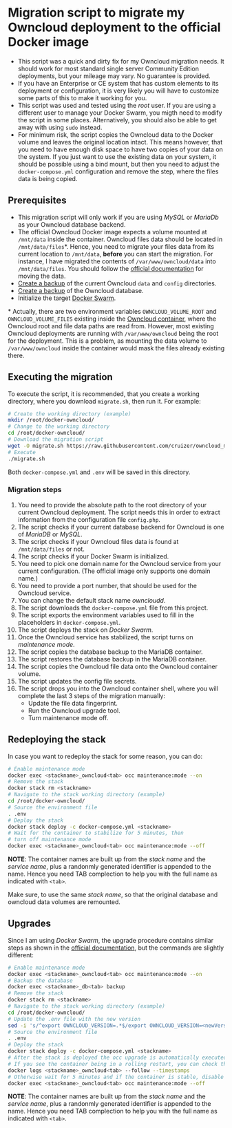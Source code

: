 # Migration script to migrate my Owncloud deployment to the official Docker image

- This script was a quick and dirty fix for my Owncloud migration needs. It should work for most standard single server Community Edition deployments, but your mileage may vary. No guarantee is provided.
- If you have an Enterprise or CE system that has custom elements to its deployment or configuration, it is very likely you will have to customize some parts of this to make it working for you.
- This script was used and tested using the *root* user. If you are using a different user to manage your Docker Swarm, you migth need to modify the script in some places. Alternatively, you should also be able to get away with using `sudo` instead.
- For minimum risk, the script copies the Owncloud data to the Docker volume and leaves the original location intact. This means however, that you need to have enough disk space to have two copies of your data on the system. If you just want to use the existing data on your system, it should be possible using a bind mount, but then you need to adjust the `docker-compose.yml` configuration and remove the step, where the files data is being copied.

## Prerequisites

- This migration script will only work if you are using *MySQL* or *MariaDb* as your Owncloud database backend.
- The official Owncloud Docker image expects a volume mounted at `/mnt/data` inside the container. Owncloud files data should be located in `/mnt/data/files`\*. Hence, you need to migrate your files data from its current location to `/mnt/data`, **before** you can start the migration. For instance, I have migrated the contents of `/var/www/owncloud/data` into `/mnt/data/files`. You should follow the [official documentation](https://doc.owncloud.com/server/admin_manual/maintenance/manually-moving-data-folders.html) for moving the data.
- [Create a backup](https://doc.owncloud.com/server/10.2/admin_manual/maintenance/backup.html#backing-up-the-config-and-data-directories) of the current Owncloud `data` and `config` directories.
- [Create a backup](https://doc.owncloud.com/server/10.2/admin_manual/maintenance/backup.html#backup-database) of the Owncloud database.
- Initialize the target [Docker Swarm](https://docs.docker.com/get-started/part4/).

\* Actually, there are two environment variables `OWNCLOUD_VOLUME_ROOT` and `OWNCLOUD_VOLUME_FILES` existing inside the [Owncloud container](https://github.com/owncloud-docker/base/blob/master/rootfs/etc/entrypoint.d/50-folders.sh), where the Owncloud root and file data paths are read from. However, most existing Owncloud deployments are running with `/var/www/owncloud` being the root for the deployment. This is a problem, as mounting the data volume to `/var/www/owncloud` inside the container would mask the files already existing there.

## Executing the migration

To execute the script, it is recommended, that you create a working directory, where you download `migrate.sh`, then run it. For example:

```bash
# Create the working directory (example)
mkdir /root/docker-owncloud/
# Change to the working directory
cd /root/docker-owncloud/
# Download the migration script
wget -O migrate.sh https://raw.githubusercontent.com/cruizer/owncloud_migrate_to_docker/master/migrate.sh
# Execute
./migrate.sh
```

Both `docker-compose.yml` and `.env` will be saved in this directory.

### Migration steps

01. You need to provide the absolute path to the root directory of your current Owncloud deployment. The script needs this in order to extract information from the configuration file `config.php`.
02. The script checks if your current database backend for Owncloud is one of *MariaDB* or *MySQL*.
03. The script checks if your Owncloud files data is found at `/mnt/data/files` or not.
04. The script checks if your Docker Swarm is initialized.
05. You need to pick one domain name for the Owncloud service from your current configuration. (The official image only supports one domain name.)
06. You need to provide a port number, that should be used for the Owncloud service.
07. You can change the default stack name *owncloudd*.
08. The script downloads the `docker-compose.yml` file from this project.
09. The script exports the environment variables used to fill in the placeholders in `docker-compose.yml`.
10. The script deploys the stack on *Docker Swarm*.
11. Once the Owncloud service has stabilized, the script turns on *maintenance mode*.
12. The script copies the database backup to the MariaDB container.
13. The script restores the database backup in the MariaDB container.
14. The script copies the Owncloud file data onto the Owncloud container volume.
15. The script updates the config file secrets.
16. The script drops you into the Owncloud container shell, where you will complete the last 3 steps of the migration manually:
    - Update the file data fingerprint.
    - Run the Owncloud upgrade tool.
    - Turn maintenance mode off.

## Redeploying the stack

In case you want to redeploy the stack for some reason, you can do:

```bash
# Enable maintenance mode
docker exec <stackname>_owncloud<tab> occ maintenance:mode --on
# Remove the stack
docker stack rm <stackname>
# Navigate to the stack working directory (example)
cd /root/docker-owncloud/
# Source the environment file
. .env
# Deploy the stack
docker stack deploy -c docker-compose.yml <stackname>
# Wait for the container to stabilize for 5 minutes, then
# turn off maintenance mode
docker exec <stackname>_owncloud<tab> occ maintenance:mode --off
```
**NOTE**: The container names are built up from the *stack name* and the *service name*, plus a randonmly generated identifier is appended to the name. Hence you need TAB complection to help you with the full name as indicated with `<tab>`.

Make sure, to use the same *stack name*, so that the original database and owncloud data volumes are remounted.

## Upgrades

Since I am using *Docker Swarm*, the upgrade procedure contains similar steps as shown in the [official documentation](https://doc.owncloud.com/server/admin_manual/installation/docker/#upgrading-owncloud-on-docker), but the commands are slightly different:

```bash
# Enable maintenance mode
docker exec <stackname>_owncloud<tab> occ maintenance:mode --on
# Backup the database
docker exec <stackname>_db<tab> backup
# Remove the stack
docker stack rm <stackname>
# Navigate to the stack working directory (example)
cd /root/docker-owncloud/
# Update the .env file with the new version
sed -i 's/^export OWNCLOUD_VERSION=.*$/export OWNCLOUD_VERSION=<newVersion>/' .env
# Source the environment file
. .env
# Deploy the stack
docker stack deploy -c docker-compose.yml <stackname>
# After the stack is deployed the occ upgrade is automatically executed
# If you see the container being in a rolling restart, you can check the status with:
docker logs <stackname>_owncloud<tab> --follow --timestamps
# Otherwise wait for 5 minutes and if the container is stable, disable maintenance mode
docker exec <stackname>_owncloud<tab> occ maintenance:mode --off
```

**NOTE**: The container names are built up from the *stack name* and the *service name*, plus a randonmly generated identifier is appended to the name. Hence you need TAB complection to help you with the full name as indicated with `<tab>`.
